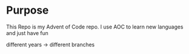 # Purpose
This Repo is my Advent of Code repo. I use AOC to learn new languages and just have fun

different years -> different branches 

